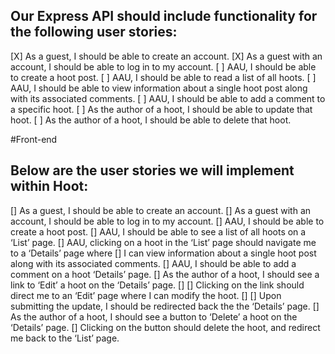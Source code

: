 ## Our Express API should include functionality for the following user stories:

[X] As a guest, I should be able to create an account.
[X] As a guest with an account, I should be able to log in to my account.
[ ] AAU, I should be able to create a hoot post.
[ ] AAU, I should be able to read a list of all hoots.
[ ] AAU, I should be able to view information about a single hoot post along with its associated comments.
[ ] AAU, I should be able to add a comment to a specific hoot.
[ ] As the author of a hoot, I should be able to update that hoot.
[ ] As the author of a hoot, I should be able to delete that hoot.

#Front-end
## Below are the user stories we will implement within Hoot:

[] As a guest, I should be able to create an account.
[] As a guest with an account, I should be able to log in to my account.
[] AAU, I should be able to create a hoot post.
[] AAU, I should be able to see a list of all hoots on a ‘List’ page.
[] AAU, clicking on a hoot in the ‘List’ page should navigate me to a ‘Details’ page where [] I can view information about a single hoot post along with its associated comments.
[] AAU, I should be able to add a comment on a hoot ‘Details’ page.
[] As the author of a hoot, I should see a link to ‘Edit’ a hoot on the ‘Details’ page. [] [] Clicking on the link should direct me to an ‘Edit’ page where I can modify the hoot. [] [] Upon submitting the update, I should be redirected back the the ‘Details’ page.
[] As the author of a hoot, I should see a button to ‘Delete’ a hoot on the ‘Details’ page. [] Clicking on the button should delete the hoot, and redirect me back to the ‘List’ page.
